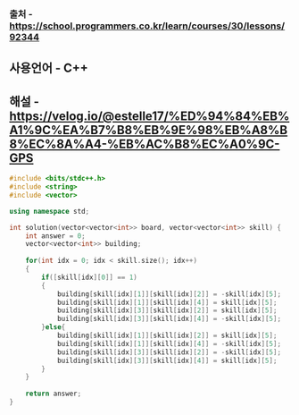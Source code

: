 ### 출처 - https://school.programmers.co.kr/learn/courses/30/lessons/92344
## 사용언어 - C++
## 해설 - https://velog.io/@estelle17/%ED%94%84%EB%A1%9C%EA%B7%B8%EB%9E%98%EB%A8%B8%EC%8A%A4-%EB%AC%B8%EC%A0%9C-GPS

```cpp
#include <bits/stdc++.h>
#include <string>
#include <vector>

using namespace std;

int solution(vector<vector<int>> board, vector<vector<int>> skill) {
    int answer = 0;
    vector<vector<int>> building;
    
    for(int idx = 0; idx < skill.size(); idx++)
    {
        if([skill[idx][0]] == 1)
        {
            building[skill[idx][1]][skill[idx][2]] = -skill[idx][5];
            building[skill[idx][1]][skill[idx][4]] = skill[idx][5];
            building[skill[idx][3]][skill[idx][2]] = skill[idx][5];
            building[skill[idx][3]][skill[idx][4]] = -skill[idx][5];
        }else{
            building[skill[idx][1]][skill[idx][2]] = skill[idx][5];
            building[skill[idx][1]][skill[idx][4]] = -skill[idx][5];
            building[skill[idx][3]][skill[idx][2]] = -skill[idx][5];
            building[skill[idx][3]][skill[idx][4]] = skill[idx][5];
        }
    }
    
    return answer;
}
```